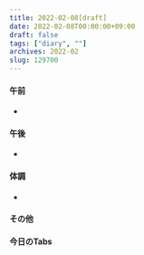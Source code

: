```yaml
---
title: 2022-02-08[draft]
date: 2022-02-08T00:00:00+09:00
draft: false
tags: ["diary", ""]
archives: 2022-02
slug: 129700
---
```

#### 午前
- 
#### 午後
- 
#### 体調
- 
#### その他
#### 今日のTabs